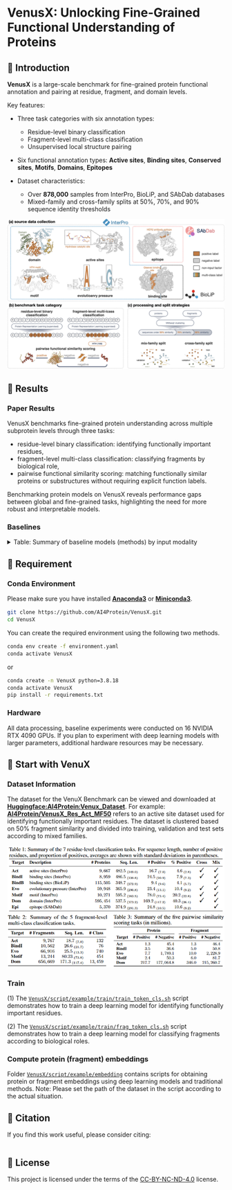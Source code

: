 # VenusX: Unlocking Fine-Grained Functional Understanding of Proteins

## 🚀 Introduction

**VenusX** is a large-scale benchmark for fine-grained protein functional annotation and pairing at residue, fragment, and domain levels.

Key features:
- Three task categories with six annotation types:
  - Residue-level binary classification
  - Fragment-level multi-class classification 
  - Unsupervised local structure pairing

- Six functional annotation types: **Active sites**, **Binding sites**, **Conserved sites**, **Motifs**, **Domains**, **Epitopes**

- Dataset characteristics:
  - Over **878,000** samples from InterPro, BioLiP, and SAbDab databases
  - Mixed-family and cross-family splits at 50%, 70%, and 90% sequence identity thresholds
<img src="img/framework.png" alt="Logo">

## 📑 Results
### Paper Results

VenusX benchmarks fine-grained protein understanding across multiple subprotein levels through three tasks: 

- residue-level binary classification: identifying functionally important residues, 
- fragment-level multi-class classification: classifying fragments by biological role, 
- pairwise functional similarity scoring: matching functionally similar proteins or substructures without requiring explicit function labels.

Benchmarking protein models on VenusX reveals performance gaps between global and fine-grained tasks, highlighting the need for more robust and interpretable models.
### Baselines
<details>
<summary>Table: Summary of baseline models (methods) by input modality</summary>

**Task** indicates evaluation scope:  
- "All" for all three tasks  
- "Sup." for supervised tasks only  
- "Pair" for unsupervised pairwise similarity

| Type              | Model (Method)        | Version        | Task  | # Params | # Train. Params | Embed. Dim | Implementation |
|-------------------|--------------|----------------|-------|----------|------------------|-------------|----------------|
| **Sequence-Only** | ESM2     | t30            | All   | 150M     | 410K             | 640         | [HF: ESM2-t30](https://huggingface.co/facebook/esm2_t30_150M_UR50D) |
|                   |  ESM2            | t33            | All   | 652M     | 1.6M             | 1,280       | [HF: ESM2-t33](https://huggingface.co/facebook/esm2_t33_650M_UR50D) |
|                   |  ESM2        | t36            | Pair  | 3,000M   | --               | 2,560       | [HF: ESM2-t36](https://huggingface.co/facebook/esm2_t36_3B_UR50D) |
|                   | ESM1b        | t33            | Pair  | 652M     | --               | 1,280       | [HF: ESM-1b](https://huggingface.co/facebook/esm1b_t33_650M_UR50S) |
|                   | ProtBert     | uniref         | All   | 420M     | 1.0M             | 1,024       | [HF: ProtBert](https://huggingface.co/Rostlab/prot_bert_bfd) |
|                   | ProtT5       | xl_uniref50    | Pair  | 3,000M   | --               | 1,024       | [HF: ProtT5](https://huggingface.co/Rostlab/prot_t5_xl_uniref50) |
|                   | Ankh         | base           | All   | 450M     | 591K             | 768         | [HF: Ankh](https://huggingface.co/ElnaggarLab/ankh-base) |
|                   | TM-vec       | swiss_large    | Pair  | 3,034M   | --               | 512         | [GitHub: TM-vec](https://github.com/tymor22/tm-vec) |
|                   | ProstT5      | AA2fold        | Pair  | 3,000M   | --               | 1024        | [HF: ProstT5](https://huggingface.co/Rostlab/ProstT5) |
|                   | BLAST        | --             | Pair  | --       | --               | --          | [Conda: BLAST](https://anaconda.org/bioconda/blast) |
| **Sequence-Structure** | SaProt     | 35M_AF2        | All   | 35M      | 231K             | 480         | [HF: SaProt-AF2](https://huggingface.co/westlake-repl/SaProt_35M_AF2) |
|                        | SaProt     | 650M_PDB       | All   | 650M     | 1.6M             | 1,280       | [HF: SaProt-PDB](https://huggingface.co/westlake-repl/SaProt_650M_PDB) |
|                        | ProtSSN        | k20_h512       | All   | 800M     | 1.6M             | 1,280       | [HF: ProtSSN](https://huggingface.co/ai4protein/ProtSSN) |
|                        | ESM-IF1        | --             | Pair  | 148M     | --               | 512         | [HF: ESM-IF1](https://huggingface.co/katielink/esm_if1_gvp4_t16_142M_UR50) |
|                        | MIS-ST         | --             | Pair  | 643M     | --               | 256         | [GitHub: MIF-ST](https://github.com/microsoft/protein-sequence-models) |
|                        | Foldseek       | 3Di-AA         | Pair  | --       | --               | --          | [Conda: Foldseek](https://anaconda.org/bioconda/foldseek) |
| **Structure-Only**     | GVP-GNN        | 3-layers       | Sup.  | 3M       | 3M               | 512         | [GitHub: GVP](https://github.com/drorlab/gvp-pytorch) |
|                        | Foldseek       | 3Di            | Pair  | --       | --               | --          | [Conda: Foldseek](https://anaconda.org/bioconda/foldseek) |
|                        | TM-align       | mean           | Pair  | --       | --               | --          | [Conda: TM-align](https://anaconda.org/bioconda/tmalign) |

</details>

## 🛫 Requirement
### Conda Environment

Please make sure you have installed **[Anaconda3](https://www.anaconda.com/download)** or **[Miniconda3](https://docs.conda.io/projects/miniconda/en/latest/)**.

```bash
git clone https://github.com/AI4Protein/VenusX.git
cd VenusX
```
You can create the required environment using the following two methods.
```bash
conda env create -f environment.yaml
conda activate VenusX
```
or
```bash
conda create -n VenusX python=3.8.18
conda activate VenusX
pip install -r requirements.txt
```
### Hardware

All data processing, baseline experiments were conducted on 16 NVIDIA RTX 4090 GPUs. If you plan to experiment with deep learning models with larger parameters, additional hardware resources may be necessary.

## 🧬 Start with VenuX

### Dataset Information

The dataset for the VenuX Benchmark can be viewed and downloaded at **[Huggingface:AI4Protein:Venux_Dataset](https://huggingface.co/collections/AI4Protein/venusx-dataset-6825519dbac4963f77db79ba)**. 
For example: **[AI4Protein/VenusX_Res_Act_MF50](https://huggingface.co/datasets/AI4Protein/VenusX_Res_Act_MF50)** refers to an active site dataset used for identifying functionally important residues. The dataset is clustered based on 50% fragment similarity and divided into training, validation and test sets according to mixed families.

<img src="img/dataset_res.png" alt="Logo">

<img src="img/datasets_frag_and_pair.png" alt="Logo">

### Train

(1) The [`VenusX/script/example/train/train_token_cls.sh`](https://github.com/AI4Protein/VenusX/blob/main/script/example/train/train_token_cls.sh) script demonstrates how to train a deep learning model for identifying functionally important residues.

(2) The [`VenusX/script/example/train/frag_token_cls.sh`](https://github.com/AI4Protein/VenusX/blob/main/script/example/train/frag_token_cls.sh) script demonstrates how to train a deep learning model for classifying fragments according to biological roles.

### Compute protein (fragment) embeddings

Folder [`VenusX/script/example/embedding`](https://github.com/AI4Protein/VenusX/blob/main/script/example/embedding) contains scripts for obtaining protein or fragment embeddings using deep learning models and traditional methods. Note: Please set the path of the dataset in the script according to the actual situation.


## 🙌 Citation

If you find this work useful, please consider citing:

```bibtex

```

## 📝 License

This project is licensed under the terms of the [CC-BY-NC-ND-4.0](https://creativecommons.org/licenses/by-nc-nd/4.0/legalcode) license.